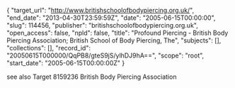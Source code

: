 {
  "target_url": "http://www.britishschoolofbodypiercing.org.uk/", 
  "end_date": "2013-04-30T23:59:59Z", 
  "date": "2005-06-15T00:00:00", 
  "slug": 114456, 
  "publisher": "britishschoolofbodypiercing.org.uk", 
  "open_access": false, 
  "npld": false, 
  "title": "Profound Piercing - British Body Piercing Association; British School of Body Piercing, The", 
  "subjects": [], 
  "collections": [], 
  "record_id": "20050615T000000/QqPB8/gteS9jS/ylhDJ9hA==", 
  "scope": "root", 
  "start_date": "2005-06-15T00:00:00Z"
}

see also Target 8159236 British Body Piercing Association